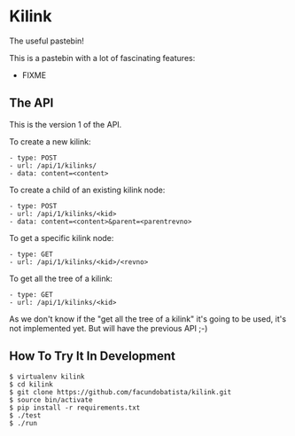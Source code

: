 Kilink
======

The useful pastebin!

This is a pastebin with a lot of fascinating features:

  - FIXME


The API
-------

This is the version 1 of the API.

To create a new kilink:

    - type: POST
    - url: /api/1/kilinks/
    - data: content=<content>

To create a child of an existing kilink node:

    - type: POST
    - url: /api/1/kilinks/<kid>
    - data: content=<content>&parent=<parentrevno>

To get a specific kilink node:

    - type: GET
    - url: /api/1/kilinks/<kid>/<revno>

To get all the tree of a kilink:

    - type: GET
    - url: /api/1/kilinks/<kid>

As we don't know if the "get all the tree of a kilink" it's going to be used,
it's not implemented yet. But will have the previous API ;-)


How To Try It In Development
----------------------------

    $ virtualenv kilink
    $ cd kilink
    $ git clone https://github.com/facundobatista/kilink.git
    $ source bin/activate
    $ pip install -r requirements.txt
    $ ./test
    $ ./run
